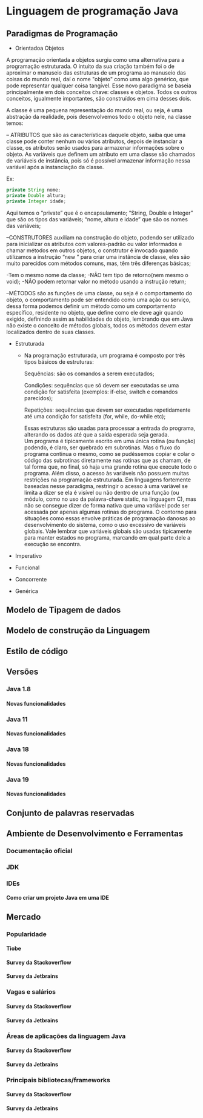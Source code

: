 # Linguagem de programação Java
  ## Paradigmas de Programação
   * Orientadoa Objetos
   
A programação orientada a objetos surgiu como uma alternativa para a programação estruturada. O intuito da sua criação também foi o de aproximar o manuseio das estruturas de um programa ao manuseio das coisas do mundo real, daí o nome "objeto" como uma algo genérico, que pode representar qualquer coisa tangível. Esse novo paradigma se baseia principalmente em dois conceitos chave: classes e objetos. Todos os outros conceitos, igualmente importantes, são construídos   em cima desses dois.
  
A classe é uma pequena representação do mundo real, ou seja, é uma abstração da realidade, pois desenvolvemos todo o objeto nele, na classe temos:
  
– ATRIBUTOS que são as características daquele objeto, saiba que uma classe pode conter nenhum ou vários atributos, depois de instanciar a classe, os atributos serão usados para armazenar informações sobre o objeto.
As variáveis que definem um atributo em uma classe são chamados de variáveis de instância, pois só é possível armazenar informação nessa variável após a instanciação da classe.

 Ex:  
```java
private String nome;
private Double altura;
private Integer idade;
```
Aqui temos o  “private” que é o encapsulamento;
“String, Double e Integer” que são os tipos das variáveis;
“nome, altura e idade” que são os nomes das variáveis;

–CONSTRUTORES auxiliam na construção do objeto, podendo ser utilizado para inicializar os atributos com valores-padrão ou valor informados e chamar métodos em outros objetos, o construtor é invocado quando utilizamos a instrução “new ” para criar uma instância de classe, eles são muito parecidos com métodos comuns, mas, têm três diferenças básicas;

-Tem o mesmo nome da classe;
-NÃO tem tipo de retorno(nem mesmo o void);
-NÃO podem retornar valor no método usando a instrução return;

 –MÉTODOS são as funções de uma classe, ou seja é o comportamento do objeto, o comportamento pode ser entendido como uma ação ou serviço, dessa forma podemos definir um método como um comportamento específico, residente no objeto, que define como ele deve agir quando exigido, definindo assim as habilidades do objeto, lembrando que em Java não existe o conceito de métodos globais, todos os métodos devem estar localizados dentro de suas classes.
 
  * Estruturada
    - Na programação estruturada, um programa é composto por três tipos básicos de estruturas:
    
      Sequências: são os comandos a serem executados;
      
      Condições: sequências que só devem ser executadas se uma condição for satisfeita (exemplos: if-else, switch e comandos parecidos);
      
      Repetições: sequências que devem ser executadas repetidamente até uma condição for satisfeita (for, while, do-while etc);
      
      Essas estruturas são usadas para processar a entrada do programa, alterando os dados até que a saída esperada seja gerada.      
      Um programa é tipicamente escrito em uma única rotina (ou função) podendo, é claro, ser quebrado em subrotinas. Mas o fluxo do programa continua o mesmo,               como se pudéssemos copiar e colar o código das subrotinas diretamente nas rotinas que as chamam, de tal forma que, no final, só haja uma grande rotina que
      execute todo o programa. Além disso, o acesso às variáveis não possuem muitas restrições na programação estruturada. Em linguagens fortemente baseadas nesse 
      paradigma, restringir o acesso à uma variável se limita a dizer se ela é visível ou não dentro de uma função (ou módulo, como no uso da palavra-chave static, na
      linguagem C), mas não se consegue dizer de forma nativa que uma variável pode ser acessada por apenas algumas rotinas do programa. O contorno para situações como
      essas envolve práticas de programação danosas ao desenvolvimento do sistema, como o uso excessivo de variáveis globais. Vale lembrar que variáveis globais são         usadas tipicamente para manter estados no programa, marcando em qual parte dele a execução se encontra.
      
  * Imperativo
  * Funcional
  * Concorrente
  * Genérica
  
  ## Modelo de Tipagem de dados
  ## Modelo de construção da Linguagem  
  ## Estilo de código
  ## Versões
 
 ### Java 1.8
 #### Novas funcionalidades 
 ### Java 11
 #### Novas funcionalidades
 ### Java 18
 #### Novas funcionalidades
 ### Java 19 
 #### Novas funcionalidades
  ## Conjunto de palavras reservadas
  ## Ambiente de Desenvolvimento e Ferramentas
  ### Documentação oficial
  ### JDK
  ### IDEs
 #### Como criar um projeto Java em uma IDE
  ## Mercado
   ### Popularidade 
 #### Tiobe
 #### Survey da Stackoverflow 
 #### Survey da Jetbrains 
  ### Vagas e salários 
  #### Survey da Stackoverflow 
  #### Survey da Jetbrains  
  ### Áreas de aplicações da linguagem Java 
   #### Survey da Stackoverflow 
 #### Survey da Jetbrains  
  ### Principais bibliotecas/frameworks 
 #### Survey da Stackoverflow 
 #### Survey da Jetbrains  
